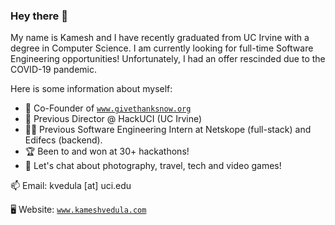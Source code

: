 ### Hey there 👋

<!--
**kvedula/kvedula** is a ✨ _special_ ✨ repository because its `README.md` (this file) appears on your GitHub profile.

Here are some ideas to get you started:
-->
My name is Kamesh and I have recently graduated from UC Irvine with a degree in Computer Science. I am currently looking for full-time Software Engineering opportunities! Unfortunately, I had an offer rescinded due to the COVID-19 pandemic.

Here is some information about myself:

- 🎁 Co-Founder of [`www.givethanksnow.org`](https://www.givethanksnow.org/)
- 🐜 Previous Director @ HackUCI (UC Irvine)
- 👨‍💻 Previous Software Engineering Intern at Netskope (full-stack) and Edifecs (backend).
- 🏆 Been to and won at 30+ hackathons!
- 💬 Let's chat about photography, travel, tech and video games!


📫 Email: kvedula [at] uci.edu

🖥 Website: [`www.kameshvedula.com`](https://www.kameshvedula.com/)

